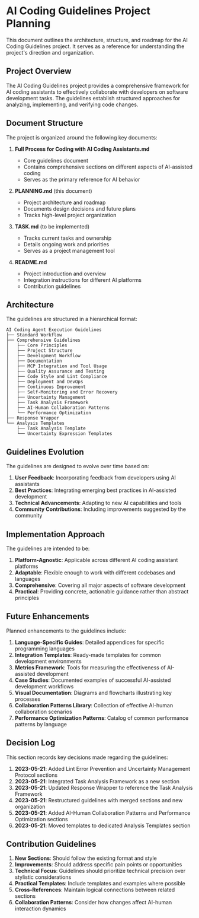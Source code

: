 # AI Coding Guidelines Project Planning

This document outlines the architecture, structure, and roadmap for the AI Coding Guidelines project. It serves as a reference for understanding the project's direction and organization.

## Project Overview

The AI Coding Guidelines project provides a comprehensive framework for AI coding assistants to effectively collaborate with developers on software development tasks. The guidelines establish structured approaches for analyzing, implementing, and verifying code changes.

## Document Structure

The project is organized around the following key documents:

1. **Full Process for Coding with AI Coding Assistants.md**
   - Core guidelines document
   - Contains comprehensive sections on different aspects of AI-assisted coding
   - Serves as the primary reference for AI behavior

2. **PLANNING.md** (this document)
   - Project architecture and roadmap
   - Documents design decisions and future plans
   - Tracks high-level project organization

3. **TASK.md** (to be implemented)
   - Tracks current tasks and ownership
   - Details ongoing work and priorities
   - Serves as a project management tool

4. **README.md**
   - Project introduction and overview
   - Integration instructions for different AI platforms
   - Contribution guidelines

## Architecture

The guidelines are structured in a hierarchical format:

```
AI Coding Agent Execution Guidelines
├── Standard Workflow
├── Comprehensive Guidelines
│   ├── Core Principles
│   ├── Project Structure
│   ├── Development Workflow
│   ├── Documentation
│   ├── MCP Integration and Tool Usage
│   ├── Quality Assurance and Testing
│   ├── Code Style and Lint Compliance
│   ├── Deployment and DevOps
│   ├── Continuous Improvement
│   ├── Self-Monitoring and Error Recovery
│   ├── Uncertainty Management
│   ├── Task Analysis Framework
│   ├── AI-Human Collaboration Patterns
│   └── Performance Optimization
├── Response Wrapper
└── Analysis Templates
    ├── Task Analysis Template
    └── Uncertainty Expression Templates
```

## Guidelines Evolution

The guidelines are designed to evolve over time based on:

1. **User Feedback**: Incorporating feedback from developers using AI assistants
2. **Best Practices**: Integrating emerging best practices in AI-assisted development
3. **Technical Advancements**: Adapting to new AI capabilities and tools
4. **Community Contributions**: Including improvements suggested by the community

## Implementation Approach

The guidelines are intended to be:

1. **Platform-Agnostic**: Applicable across different AI coding assistant platforms
2. **Adaptable**: Flexible enough to work with different codebases and languages
3. **Comprehensive**: Covering all major aspects of software development
4. **Practical**: Providing concrete, actionable guidance rather than abstract principles

## Future Enhancements

Planned enhancements to the guidelines include:

1. **Language-Specific Guides**: Detailed appendices for specific programming languages
2. **Integration Templates**: Ready-made templates for common development environments
3. **Metrics Framework**: Tools for measuring the effectiveness of AI-assisted development
4. **Case Studies**: Documented examples of successful AI-assisted development workflows
5. **Visual Documentation**: Diagrams and flowcharts illustrating key processes
6. **Collaboration Patterns Library**: Collection of effective AI-human collaboration scenarios
7. **Performance Optimization Patterns**: Catalog of common performance patterns by language

## Decision Log

This section records key decisions made regarding the guidelines:

1. **2023-05-21**: Added Lint Error Prevention and Uncertainty Management Protocol sections
2. **2023-05-21**: Integrated Task Analysis Framework as a new section
3. **2023-05-21**: Updated Response Wrapper to reference the Task Analysis Framework
4. **2023-05-21**: Restructured guidelines with merged sections and new organization
5. **2023-05-21**: Added AI-Human Collaboration Patterns and Performance Optimization sections
6. **2023-05-21**: Moved templates to dedicated Analysis Templates section

## Contribution Guidelines

1. **New Sections**: Should follow the existing format and style
2. **Improvements**: Should address specific pain points or opportunities
3. **Technical Focus**: Guidelines should prioritize technical precision over stylistic considerations
4. **Practical Templates**: Include templates and examples where possible
5. **Cross-References**: Maintain logical connections between related sections
6. **Collaboration Patterns**: Consider how changes affect AI-human interaction dynamics